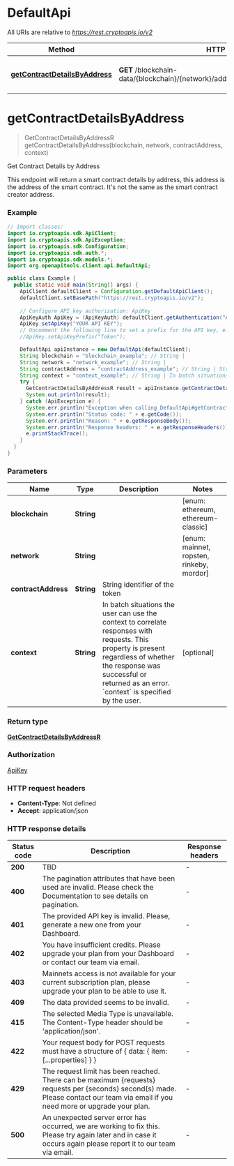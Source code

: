 # DefaultApi

All URIs are relative to *https://rest.cryptoapis.io/v2*

Method | HTTP request | Description
------------- | ------------- | -------------
[**getContractDetailsByAddress**](DefaultApi.md#getContractDetailsByAddress) | **GET** /blockchain-data/{blockchain}/{network}/addresses/{contractAddress}/contract | Get Contract Details by Address


<a name="getContractDetailsByAddress"></a>
# **getContractDetailsByAddress**
> GetContractDetailsByAddressR getContractDetailsByAddress(blockchain, network, contractAddress, context)

Get Contract Details by Address

This endpoint will return a smart contract details by address, this address is the address of the smart contract. It&#39;s not the same as the smart contract creator address.

### Example
```java
// Import classes:
import io.cryptoapis.sdk.ApiClient;
import io.cryptoapis.sdk.ApiException;
import io.cryptoapis.sdk.Configuration;
import io.cryptoapis.sdk.auth.*;
import io.cryptoapis.sdk.models.*;
import org.openapitools.client.api.DefaultApi;

public class Example {
  public static void main(String[] args) {
    ApiClient defaultClient = Configuration.getDefaultApiClient();
    defaultClient.setBasePath("https://rest.cryptoapis.io/v2");
    
    // Configure API key authorization: ApiKey
    ApiKeyAuth ApiKey = (ApiKeyAuth) defaultClient.getAuthentication("ApiKey");
    ApiKey.setApiKey("YOUR API KEY");
    // Uncomment the following line to set a prefix for the API key, e.g. "Token" (defaults to null)
    //ApiKey.setApiKeyPrefix("Token");

    DefaultApi apiInstance = new DefaultApi(defaultClient);
    String blockchain = "blockchain_example"; // String | 
    String network = "network_example"; // String | 
    String contractAddress = "contractAddress_example"; // String | String identifier of the token
    String context = "context_example"; // String | In batch situations the user can use the context to correlate responses with requests. This property is present regardless of whether the response was successful or returned as an error. `context` is specified by the user.
    try {
      GetContractDetailsByAddressR result = apiInstance.getContractDetailsByAddress(blockchain, network, contractAddress, context);
      System.out.println(result);
    } catch (ApiException e) {
      System.err.println("Exception when calling DefaultApi#getContractDetailsByAddress");
      System.err.println("Status code: " + e.getCode());
      System.err.println("Reason: " + e.getResponseBody());
      System.err.println("Response headers: " + e.getResponseHeaders());
      e.printStackTrace();
    }
  }
}
```

### Parameters

Name | Type | Description  | Notes
------------- | ------------- | ------------- | -------------
 **blockchain** | **String**|  | [enum: ethereum, ethereum-classic]
 **network** | **String**|  | [enum: mainnet, ropsten, rinkeby, mordor]
 **contractAddress** | **String**| String identifier of the token |
 **context** | **String**| In batch situations the user can use the context to correlate responses with requests. This property is present regardless of whether the response was successful or returned as an error. &#x60;context&#x60; is specified by the user. | [optional]

### Return type

[**GetContractDetailsByAddressR**](GetContractDetailsByAddressR.md)

### Authorization

[ApiKey](../README.md#ApiKey)

### HTTP request headers

 - **Content-Type**: Not defined
 - **Accept**: application/json

### HTTP response details
| Status code | Description | Response headers |
|-------------|-------------|------------------|
**200** | TBD |  -  |
**400** | The pagination attributes that have been used are invalid. Please check the Documentation to see details on pagination. |  -  |
**401** | The provided API key is invalid. Please, generate a new one from your Dashboard. |  -  |
**402** | You have insufficient credits. Please upgrade your plan from your Dashboard or contact our team via email. |  -  |
**403** | Mainnets access is not available for your current subscription plan, please upgrade your plan to be able to use it. |  -  |
**409** | The data provided seems to be invalid. |  -  |
**415** | The selected Media Type is unavailable. The Content-Type header should be &#39;application/json&#39;. |  -  |
**422** | Your request body for POST requests must have a structure of { data: { item: [...properties] } } |  -  |
**429** | The request limit has been reached. There can be maximum {requests} requests per {seconds} second(s) made. Please contact our team via email if you need more or upgrade your plan. |  -  |
**500** | An unexpected server error has occurred, we are working to fix this. Please try again later and in case it occurs again please report it to our team via email. |  -  |


